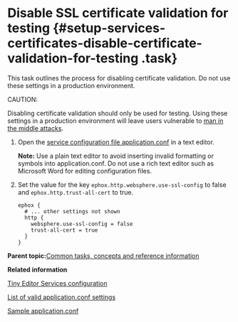 # Disable SSL certificate validation for testing {#setup-services-certificates-disable-certificate-validation-for-testing .task}

This task outlines the process for disabling certificate validation. Do not use these settings in a production environment.

CAUTION:

Disabling certificate validation should only be used for testing. Using these settings in a production environment will leave users vulnerable to [man in the middle attacks](https://en.wikipedia.org/wiki/Man-in-the-middle_attack).

1.  Open the [service configuration file application.conf](t_01-setup_02-services_01-appconf_01-create-an-application-conf.md) in a text editor.

    **Note:** Use a plain text editor to avoid inserting invalid formatting or symbols into application.conf. Do not use a rich text editor such as Microsoft Word for editing configuration files.

2.  Set the value for the key `ephox.http.websphere.use-ssl-config` to false and `ephox.http.trust-all-cert` to true.

    ```
    ephox {
      # ... other settings not shown
      http {
        websphere.use-ssl-config = false
        trust-all-cert = true
      }
    }
    ```


**Parent topic:**[Common tasks, concepts and reference information](r_appendix.md)

**Related information**  


[Tiny Editor Services configuration](c_application-conf.md)

[List of valid application.conf settings](r_application-conf.md)

[Sample application.conf](r_application-conf-samples.md)

